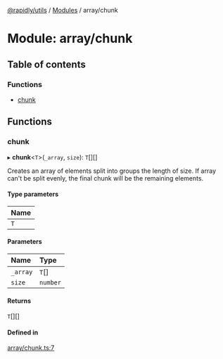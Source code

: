 [@rapidly/utils](../README.md) / [Modules](../modules.md) / array/chunk

# Module: array/chunk

## Table of contents

### Functions

- [chunk](array_chunk.md#chunk)

## Functions

### chunk

▸ **chunk**<`T`\>(`_array`, `size`): `T`[][]

Creates an array of elements split into groups the length of size.
If array can't be split evenly, the final chunk will be the remaining elements.

#### Type parameters

| Name |
| :------ |
| `T` |

#### Parameters

| Name | Type |
| :------ | :------ |
| `_array` | `T`[] |
| `size` | `number` |

#### Returns

`T`[][]

#### Defined in

[array/chunk.ts:7](https://github.com/canguser/rapidly-utils/blob/bc4b333/main/array/chunk.ts#L7)
